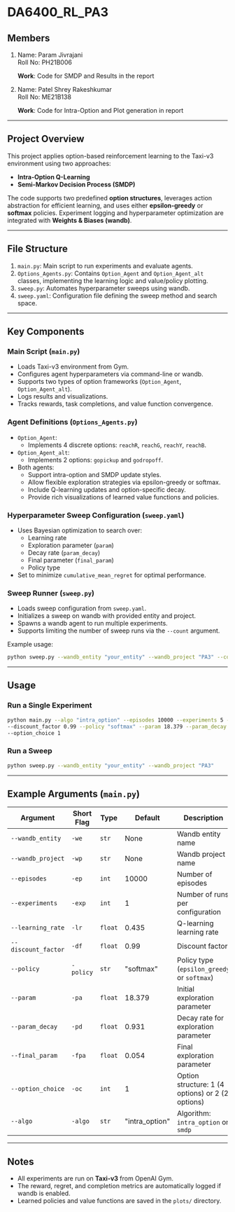 
# DA6400_RL_PA3

## Members

1.  Name: Param Jivrajani  
    Roll No: PH21B006
    
    **Work**: Code for SMDP and Results in the report

3.  Name: Patel Shrey Rakeshkumar  
    Roll No: ME21B138
    
    **Work**: Code for Intra-Option and Plot generation in report

---

## Project Overview

This project applies option-based reinforcement learning to the Taxi-v3 environment using two approaches:
- **Intra-Option Q-Learning**
- **Semi-Markov Decision Process (SMDP)**

The code supports two predefined **option structures**, leverages action abstraction for efficient learning, and uses either **epsilon-greedy** or **softmax** policies. Experiment logging and hyperparameter optimization are integrated with **Weights & Biases (wandb)**.

---

## File Structure

1. `main.py`: Main script to run experiments and evaluate agents.
2. `Options_Agents.py`: Contains `Option_Agent` and `Option_Agent_alt` classes, implementing the learning logic and value/policy plotting.
3. `sweep.py`: Automates hyperparameter sweeps using wandb.
4. `sweep.yaml`: Configuration file defining the sweep method and search space.

---

## Key Components

### Main Script (`main.py`)
- Loads Taxi-v3 environment from Gym.
- Configures agent hyperparameters via command-line or wandb.
- Supports two types of option frameworks (`Option_Agent`, `Option_Agent_alt`).
- Logs results and visualizations.
- Tracks rewards, task completions, and value function convergence.

### Agent Definitions (`Options_Agents.py`)
- `Option_Agent`:
  - Implements 4 discrete options: `reachR`, `reachG`, `reachY`, `reachB`.
- `Option_Agent_alt`:
  - Implements 2 options: `gopickup` and `godropoff`.
- Both agents:
  - Support intra-option and SMDP update styles.
  - Allow flexible exploration strategies via epsilon-greedy or softmax.
  - Include Q-learning updates and option-specific decay.
  - Provide rich visualizations of learned value functions and policies.

### Hyperparameter Sweep Configuration (`sweep.yaml`)
- Uses Bayesian optimization to search over:
  - Learning rate
  - Exploration parameter (`param`)
  - Decay rate (`param_decay`)
  - Final parameter (`final_param`)
  - Policy type
- Set to minimize `cumulative_mean_regret` for optimal performance.

### Sweep Runner (`sweep.py`)
- Loads sweep configuration from `sweep.yaml`.
- Initializes a sweep on wandb with provided entity and project.
- Spawns a wandb agent to run multiple experiments.
- Supports limiting the number of sweep runs via the `--count` argument.

Example usage:

```bash
python sweep.py --wandb_entity "your_entity" --wandb_project "PA3" --count 50
```

---

## Usage

### Run a Single Experiment

```bash
python main.py --algo "intra_option" --episodes 10000 --experiments 5 --learning_rate 0.435 \
--discount_factor 0.99 --policy "softmax" --param 18.379 --param_decay 0.931 --final_param 0.054 \
--option_choice 1
```

### Run a Sweep

```bash
python sweep.py --wandb_entity "your_entity" --wandb_project "PA3"
```

---

## Example Arguments (`main.py`)

| Argument            | Short Flag | Type    | Default     | Description                                   |
|---------------------|------------|---------|-------------|-----------------------------------------------|
| `--wandb_entity`    | `-we`      | `str`   | None        | Wandb entity name                             |
| `--wandb_project`   | `-wp`      | `str`   | None        | Wandb project name                            |
| `--episodes`        | `-ep`      | `int`   | 10000       | Number of episodes                            |
| `--experiments`     | `-exp`     | `int`   | 1           | Number of runs per configuration              |
| `--learning_rate`   | `-lr`      | `float` | 0.435       | Q-learning learning rate                      |
| `--discount_factor` | `-df`      | `float` | 0.99        | Discount factor                               |
| `--policy`          | `-policy`  | `str`   | "softmax"   | Policy type (`epsilon_greedy` or `softmax`)   |
| `--param`           | `-pa`      | `float` | 18.379      | Initial exploration parameter                 |
| `--param_decay`     | `-pd`      | `float` | 0.931       | Decay rate for exploration parameter          |
| `--final_param`     | `-fpa`     | `float` | 0.054       | Final exploration parameter                   |
| `--option_choice`   | `-oc`      | `int`   | 1           | Option structure: 1 (4 options) or 2 (2 options) |
| `--algo`            | `-algo`    | `str`   | "intra_option" | Algorithm: `intra_option` or `smdp`          |

---

## Notes

- All experiments are run on **Taxi-v3** from OpenAI Gym.
- The reward, regret, and completion metrics are automatically logged if wandb is enabled.
- Learned policies and value functions are saved in the `plots/` directory.
